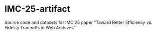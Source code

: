 # IMC-25-artifact
Source code and datasets for IMC 25 paper "Toward Better Efficiency vs. Fidelity Tradeoffs in Web Archives"
